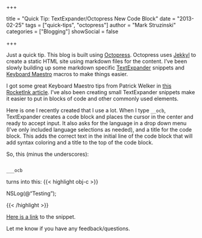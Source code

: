 +++

title = "Quick Tip: TextExpander/Octopress New Code Block"
date = "2013-02-25"
tags = ["quick-tips", "octopress"]
author = "Mark Struzinski"
categories = ["Blogging"]
showSocial = false

+++

Just a quick tip. This blog is built using [Octopress][octopress].
Octopress uses [Jekkyl][github] to create a static HTML site using markdown
files for the content. I’ve been slowly building up some markdown
specific [TextExpander][smilesoftware] snippets and [Keyboard Maestro][keyboardmaestro]
macros to make things easier.

<!-- more -->

I got some great Keyboard Maestro tips from Patrick Welker in
[this RocketInk article][km guide]. I’ve also been creating small TextExpander
snippets make it easier to put in blocks of code and other commonly used elements.

Here is one I recently created that I use a lot. When I type
`__ocb`, TextExpander creates a code block and places the cursor in the center
and ready to accept input. It also asks for the language in a drop down menu
(I’ve only included language selections as needed), and a title for the code
block. This adds the correct text in the initial line of the code block that
will add syntax coloring and a title to the top of the code block.

So, this (minus the underscores):

```

___ocb

```


turns into this:
{{< highlight obj-c >}}

NSLog(@“Testing”);

{{< /highlight >}}

[Here is a link][cl] to the snippet.

Let me know if you have any feedback/questions.

[km guide]:http://rocketink.net/2013/01/markdown-maestro-guide.html (Ultimate Markdown Maestro Guide — RocketINK)
[cl]: http://cl.ly/180X3l3e0y32 (CloudApp link)
[github]: https://github.com/mojombo/jekyll (Jekyll static blog generator)
[keyboardmaestro]: http://www.keyboardmaestro.com/ (Keyboard Maestro)
[octopress]: http://octopress.org/ (Octopress - a blogging framework for hackers)
[smilesoftware]: http://www.smilesoftware.com/TextExpander/index.html (TextExpander home page)
